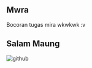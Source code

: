 ## Mwra
Bocoran tugas mira wkwkwk :v

## Salam Maung
![github](https://doc-0o-04-docs.googleusercontent.com/docs/securesc/mee9pvjput93lodee6u83n5dhj1ekee6/lsfjbc13guof9j7cjum2qpi54tniu6vr/1605715875000/03600440958996255249/03600440958996255249/17ZJQ3EwMAg5DiMXQh4c0AvJnhCYuy3Zs)
